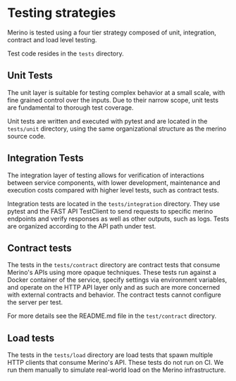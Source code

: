 # Testing strategies

Merino is tested using a four tier strategy composed of unit, integration, contract
and load level testing.

Test code resides in the `tests` directory.

## Unit Tests

The unit layer is suitable for testing complex behavior at a small scale, with fine
grained control over the inputs. Due to their narrow scope, unit tests are fundamental
to thorough test coverage.

Unit tests are written and executed with pytest and are located in the `tests/unit`
directory, using the same organizational structure as the merino source code.

## Integration Tests

The integration layer of testing allows for verification of interactions between
service components, with lower development, maintenance and execution costs compared
with higher level tests, such as contract tests.

Integration tests are located in the `tests/integration` directory. They use pytest and
the FAST API TestClient to send requests to specific merino endpoints and verify
responses as well as other outputs, such as logs. Tests are organized according to the
API path under test.

## Contract tests

The tests in the `tests/contract` directory are contract tests
that consume Merino's APIs using more opaque techniques. These tests run against
a Docker container of the service, specify settings via environment variables,
and operate on the HTTP API layer only and as such are more concerned with
external contracts and behavior. The contract tests cannot configure the server
per test.

For more details see the README.md file in the `test/contract`
directory.

## Load tests

The tests in the `tests/load` directory are load tests that
spawn multiple HTTP clients that consume Merino's API. These tests do not run on
CI. We run them manually to simulate real-world load on the Merino infrastructure.
